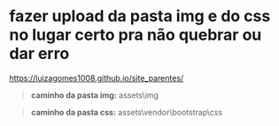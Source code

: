 # fazer upload da pasta img e do css no lugar certo pra não quebrar ou dar erro


https://luizagomes1008.github.io/site_parentes/
> **caminho da pasta img:** assets\img


> **caminho da pasta css:** assets\vendor\bootstrap\css

